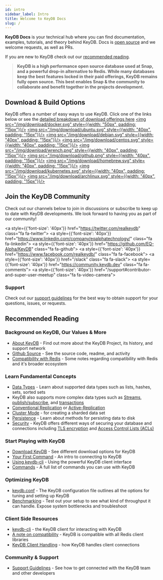 ```yaml
---
id: intro
sidebar_label: Intro
title: Welcome to KeyDB Docs
slug: /
---
```



<link rel="stylesheet" href="https://cdnjs.cloudflare.com/ajax/libs/font-awesome/4.7.0/css/font-awesome.min.css"></link>

**KeyDB Docs** is your technical hub where you can find documentation, examples, tutorials, and theory behind KeyDB. Docs is [open source](https://github.com/EQ-Alpha/KeyDB-docs) and we welcome requests, as well as PRs.

If you are new to KeyDB check out our [recommended reading](/docs/#recommended-reading).

> **KeyDB is a high performance open source database used at Snap, and a powerful drop-in alternative to Redis. While many databases keep the best features locked in their paid offerings, KeyDB remains fully open source. This best enables Snap & the community to collaborate and benefit together in the projects development.**

## Download & Build Options

KeyDB offers a number of easy ways to use KeyDB. Click one of the links below or see the [detailed breakdown of download offerings here](/docs/download)
<a href="https://hub.docker.com/r/eqalpha/keydb"><img src="/img/download/docker.svg" style={{width: "50px", padding: "15px"}}/></a>
<a href="/docs/ppa-deb"><img src="/img/download/ubuntu.svg" style={{width: "40px", padding: "15px"}}/></a>
<a href="/docs/ppa-deb"><img src="/img/download/debian.svg" style={{width: "40px", padding: "15px"}}/></a>
<a href="/docs/rpm"><img src="/img/download/centos.svg" style={{width: "40px", padding: "15px"}}/></a>
<a href="/docs/build"><img src="/img/download/wrench.png" style={{width: "40px", padding: "15px"}}/></a>
<a href="https://github.com/EQ-Alpha/KeyDB"><img src="/img/download/github.png" style={{width: "40px", padding: "15px"}}/></a>
<a href="/docs/download#community-contributed-offerings"><img src="/img/download/homebrew.svg" style={{width: "40px", padding: "15px"}}/></a>
<a href="/docs/download#community-contributed-offerings"><img src="/img/download/kubernetes.svg" style={{width: "40px", padding: "15px"}}/></a>
<a href="/docs/download#community-contributed-offerings"><img src="/img/download/archlinux.svg" style={{width: "40px", padding: "15px"}}/></a>

## Join the KeyDB Community

Check out our channels below to join in discussions or subscribe to keep up to date with KeyDB developments.  We look forward to having you as part of our community!

<a style={{'font-size': '40px'}} href="https://twitter.com/realkeydb" class="fa fa-twitter"></a>
<a style={{'font-size': '40px'}} href="https://www.linkedin.com/company/eqalphatechnology/" class="fa fa-linkedin"></a>
<a style={{'font-size': '40px'}} href="https://github.com/EQ-Alpha/KeyDB" class="fa fa-github"></a>
<a style={{'font-size': '40px'}} href="https://www.facebook.com/realkeydb/" class="fa fa-facebook"></a>
<a style={{'font-size': '40px'}} href="/slack" class="fa fa-slack"></a>
<a style={{'font-size': '40px'}} href="https://community.keydb.dev" class="fa fa-comments"></a>
<a style={{'font-size': '40px'}} href="/support#contributor-and-super-user-meetup" class="fa fa-video-camera"></a>

### Support
Check out our [support guidelines](/docs/support) for the best way to obtain support for your questions, issues, or requests.


## Recommended Reading

### Background on KeyDB, Our Values & More
* [About KeyDB](/docs/about) - Find out more about the KeyDB Project, its history, and support network
* [Github Source](https://github.com/EQ-ALpha/KeyDB) - See the source code, readme, and activity
* [Compatibility with Redis](/docs/compatibility) - Some notes regarding compatibility with Redis and it's broader ecosystem

### Learn Fundamental Concepts
* [Data Types](/docs/data-types-intro) - Learn about supported data types such as lists, hashes, sets, sorted sets
* KeyDB also supports more complex data types such as [Streams](/docs/streams-intro), [publish/subscribe](/docs/pubsub), and [transactions](/docs/transactions)
* [Conventional Replication](/docs/replication) or [Active-Replication](/docs/active-rep)
* [Cluster Mode](/docs/cluster-spec) - for creating a sharded data set
* [Persistence](/docs/persistence) - Learn about methods for persisting data to disk
* [Security](/docs/security) - KeyDB offers different ways of securing your database and connections including [TLS encryption](/docs/encryption) and [Access Control Lists (ACLs)](/docs/acl)

### Start Playing with KeyDB
* [Download KeyDB](/docs/download) - See different download options for KeyDB
* [Your First Command](/docs/first-test) - An intro to connecting to KeyDB
* [Using keydb-cli](/docs/keydbcli) - Using the powerful KeyDB client interface
* [Commands](/docs/commands) - A full list of commands you can use with KeyDB

### Optimizing KeyDB
* [keydb.conf](/docs/config-file) - The KeyDB configuration file outlines all the options for tuning and setting up KeyDB
* [Benchmarking](/docs/benchmarking) - Test out your setup to see what kind of throughput it can handle. Expose system bottlenecks and troubleshoot

### Client Side Resources
* [keydb-cli](/docs/keydbcli) - the KeyDB client for interacting with KeyDB
* [A note on compatibility](/docs/compatibility) - KeyDB is compatible with all Redis client libraries
* [KeyDB Client Handling](/docs/clients) - how KeyDB handles client connections

### Community & Support
* [Support Guidelines](/docs/support) - See how to get connected with the KeyDB team and other developers





